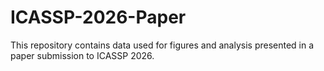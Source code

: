 # ICASSP-2026-Paper
This repository contains data used for figures and analysis presented in a paper submission to ICASSP 2026.
